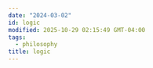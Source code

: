 ```yaml
---
date: "2024-03-02"
id: logic
modified: 2025-10-29 02:15:49 GMT-04:00
tags:
  - philosophy
title: logic
---
```

